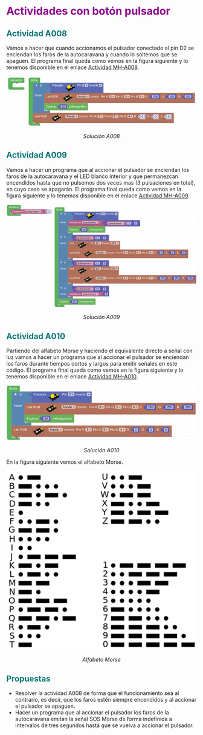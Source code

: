 # <FONT COLOR=#8B008B>Actividades con botón pulsador</font>

## <FONT COLOR=#007575>**Actividad A008**</font>
Vamos a hacer que cuando accionamos el pulsador conectado al pin D2 se enciendan los faros de la autocaravana y cuando lo soltemos que se apaguen. El programa final queda como vemos en la figura siguiente y lo tenemos disponible en el enlace [Actividad MH-A008](../programas/MH-A008.abp).

<center>

![Solución A008](../img/actividades/A008.png)

*Solución A008*

</center>

## <FONT COLOR=#007575>**Actividad A009**</font>
Vamos a hacer un programa que al accionar el pulsador se enciendan los faros de la autocaravana y el LED blanco interior y que permanezcan encendidos hasta que no pulsemos dos veces mas (3 pulsaciones en total), en cuyo caso se apagarán. El programa final queda como vemos en la figura siguiente y lo tenemos disponible en el enlace [Actividad MH-A009](../programas/MH-A009.abp).

<center>

![Solución A009](../img/actividades/A009.png)

*Solución A009*

</center>

## <FONT COLOR=#007575>**Actividad A010**</font>
Partiendo del alfabeto Morse y haciendo el equivalente directo a señal con luz vamos a hacer un programa que al accionar el pulsador se enciendan los faros durante tiempos cortos y largos para emitir señales en este código. El programa final queda como vemos en la figura siguiente y lo tenemos disponible en el enlace [Actividad MH-A010](../programas/MH-A010.abp).

<center>

![Solución A010](../img/actividades/A010.png)

*Solución A010*

</center>

En la figura siguiente vemos el alfabeto Morse.

<center>

![Alfabeto Morse](../img/actividades/AMorse.png)

*Alfabeto Morse*

</center>

## <FONT COLOR=#007575>Propuestas</font>

* Resolver la actividad A008 de forma que el funcionamiento sea al contrario, es decir, que los faros estén siempre encendidos y al accionar el pulsador se apaguen.
* Hacer un programa que al accionar el pulsador los faros de la autocaravana emitan la señal SOS Morse de forma indefinida a intervalos de tres segundos hasta que se vuelva a accionar el pulsador.
